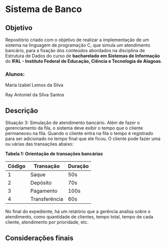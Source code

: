 # Sistema de Banco

## Objetivo

Repositório criado com o objetivo de realizar a implementação de um sistema na linguagem de programação C, que simula um atendimento bancário, para a fixação dos conteúdos abordados na disciplina de Estrutura de Dados do curso de **bacharelado em Sistemas de Informação** do **IFAL - Instituto Federal de Educação, Ciência e Tecnologia de Alagoas**.

### Alunos:

Maria Izabel Lemos da Silva

Ray Antoniel da Silva Santos

## Descrição

Situação 3: Simulação de atendimento bancário. Além de fazer o gerenciamento da fila, o sistema deve exibir o tempo que o cliente permaneceu na fila. Quando o cliente entra na fila o tempo é registrado para ser adicionado no tempo final que ele ficou. O cliente pode fazer uma ou várias das transações abaixo:

**Tabela 1: Orientação de transações bancárias**

|Código|Transação|Duração
|-|-|-
|1|Saque|50s
|2|Depósito|70s
|3|Pagamento|100s
|4|Transferẽncia|60s

No final do expediente, há um relatório que a gerência analisa sobre o atendimento, como quantidade de clientes, tempo total, tempo de cada cliente, atendimento por prioridade, etc.

## Considerações finais
